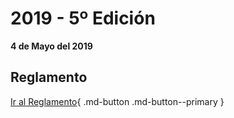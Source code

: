 # 2019 - 5º Edición

**4 de Mayo del 2019**

## Reglamento

[Ir al Reglamento](./reglamento.md){ .md-button .md-button--primary }
